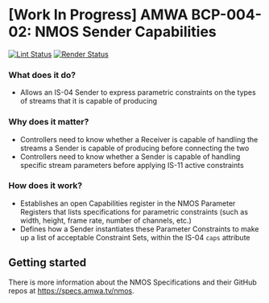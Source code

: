 # \[Work In Progress\] AMWA BCP-004-02: NMOS Sender Capabilities

[![Lint Status](https://github.com/AMWA-TV/bcp-004-02/workflows/Lint/badge.svg)](https://github.com/AMWA-TV/bcp-004-02/actions?query=workflow%3ALint)
[![Render Status](https://github.com/AMWA-TV/bcp-004-02/workflows/Render/badge.svg)](https://github.com/AMWA-TV/bcp-004-02/actions?query=workflow%3ARender)

<!-- INTRO-START -->

### What does it do?

- Allows an IS-04 Sender to express parametric constraints on the types of streams that it is capable of producing

### Why does it matter?

- Controllers need to know whether a Receiver is capable of handling the streams a Sender is capable of producing before connecting the two
- Controllers need to know whether a Sender is capable of handling specific stream parameters before applying IS-11 active constraints

### How does it work?

- Establishes an open Capabilities register in the NMOS Parameter Registers that lists specifications for parametric constraints (such as width, height, frame rate, number of channels, etc.)
- Defines how a Sender instantiates these Parameter Constraints to make up a list of acceptable Constraint Sets, within the IS-04 `caps` attribute

<!-- INTRO-END -->

## Getting started

There is more information about the NMOS Specifications and their GitHub repos at <https://specs.amwa.tv/nmos>.
